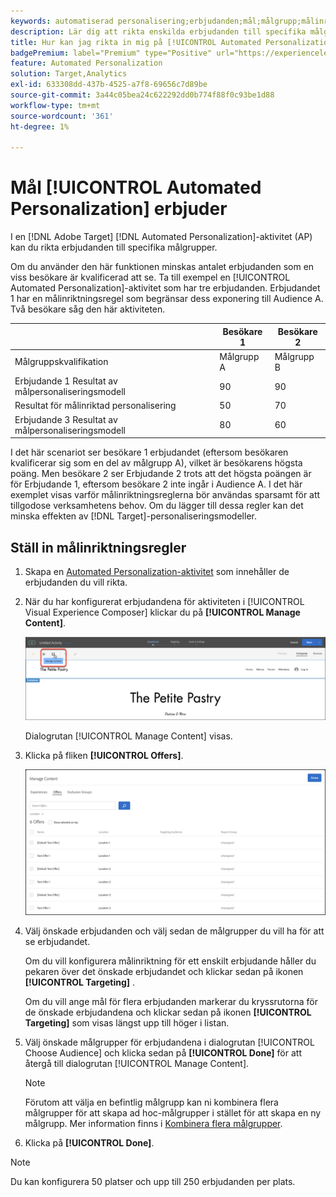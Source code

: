 ```yaml
---
keywords: automatiserad personalisering;erbjudanden;mål;målgrupp;målinriktningsregler;målinriktning
description: Lär dig att rikta enskilda erbjudanden till specifika målgrupper med hjälp av en [!UICONTROL Automated Personalization]-aktivitet (AP) i  [!DNL Adobe Target].
title: Hur kan jag rikta in mig på [!UICONTROL Automated Personalization] erbjudanden?
badgePremium: label="Premium" type="Positive" url="https://experienceleague.adobe.com/docs/target/using/introduction/intro.html?lang=sv-SE#premium newtab=true" tooltip="Se vad som ingår i Target Premium."
feature: Automated Personalization
solution: Target,Analytics
exl-id: 633308dd-437b-4525-a7f8-69656c7d89be
source-git-commit: 3a44c05bea24c622292dd0b774f88f0c93be1d88
workflow-type: tm+mt
source-wordcount: '361'
ht-degree: 1%

---
```


# Mål [!UICONTROL Automated Personalization] erbjuder

I en [!DNL Adobe Target] [!DNL Automated Personalization]-aktivitet (AP) kan du rikta erbjudanden till specifika målgrupper.

Om du använder den här funktionen minskas antalet erbjudanden som en viss besökare är kvalificerad att se. Ta till exempel en [!UICONTROL Automated Personalization]-aktivitet som har tre erbjudanden. Erbjudandet 1 har en målinriktningsregel som begränsar dess exponering till Audience A. Två besökare såg den här aktiviteten.

| | Besökare 1 | Besökare 2 |
|--- |--- |--- |
| Målgruppskvalifikation | Målgrupp A | Målgrupp B |
| Erbjudande 1 Resultat av målpersonaliseringsmodell | 90 | 90 |
| Resultat för målinriktad personalisering | 50 | 70 |
| Erbjudande 3 Resultat av målpersonaliseringsmodell | 80 | 60 |

I det här scenariot ser besökare 1 erbjudandet (eftersom besökaren kvalificerar sig som en del av målgrupp A), vilket är besökarens högsta poäng. Men besökare 2 ser Erbjudande 2 trots att det högsta poängen är för Erbjudande 1, eftersom besökare 2 inte ingår i Audience A. I det här exemplet visas varför målinriktningsreglerna bör användas sparsamt för att tillgodose verksamhetens behov. Om du lägger till dessa regler kan det minska effekten av [!DNL Target]-personaliseringsmodeller.

## Ställ in målinriktningsregler

1. Skapa en [Automated Personalization-aktivitet](/help/main/c-activities/t-automated-personalization/create-ap-activity.md) som innehåller de erbjudanden du vill rikta.
1. När du har konfigurerat erbjudandena för aktiviteten i [!UICONTROL Visual Experience Composer] klickar du på **[!UICONTROL Manage Content]**.

   ![Hantera innehåll](/help/main/c-activities/t-automated-personalization/assets/manage-content.png)

   Dialogrutan [!UICONTROL Manage Content] visas.

1. Klicka på fliken **[!UICONTROL Offers]**.

   ![Sidan Erbjudanden](/help/main/c-activities/t-automated-personalization/assets/manage-content-offers.png)

1. Välj önskade erbjudanden och välj sedan de målgrupper du vill ha för att se erbjudandet.

   Om du vill konfigurera målinriktning för ett enskilt erbjudande håller du pekaren över det önskade erbjudandet och klickar sedan på ikonen **[!UICONTROL Targeting]** .

   Om du vill ange mål för flera erbjudanden markerar du kryssrutorna för de önskade erbjudandena och klickar sedan på ikonen **[!UICONTROL Targeting]** som visas längst upp till höger i listan.

1. Välj önskade målgrupper för erbjudandena i dialogrutan [!UICONTROL Choose Audience] och klicka sedan på **[!UICONTROL Done]** för att återgå till dialogrutan [!UICONTROL Manage Content].

   >[!NOTE]
   >
   >Förutom att välja en befintlig målgrupp kan ni kombinera flera målgrupper för att skapa ad hoc-målgrupper i stället för att skapa en ny målgrupp. Mer information finns i [Kombinera flera målgrupper](/help/main/c-target/combining-multiple-audiences.md#concept_A7386F1EA4394BD2AB72399C225981E5).

1. Klicka på **[!UICONTROL Done]**.

>[!NOTE]
>
>Du kan konfigurera 50 platser och upp till 250 erbjudanden per plats.
